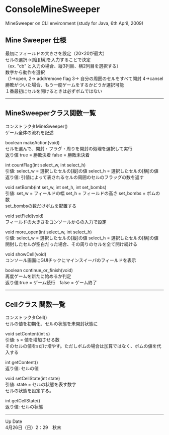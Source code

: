 # ConsoleMineSweeper
MineSweeper on CLI environment (study for Java, 6th April, 2009)

## Mine Sweeper 仕様  

最初にフィールドの大きさを設定（20×20が最大）  
セルの選択→[縦][横]を入力することで決定  
（ex. "cb" と入力の場合、縦3列目、横2列目を選択する）  
数字から動作を選択  
（1->open, 2-> add/remove flag 3-> 自分の周囲のセルをすべて開封 4->cansel  
勝敗がついた場合、もう一度ゲームをするかどうか選択可能  
１番最初にセルを開けるときは必ずボムではない  

-------------------------------------------------------------------------------  

## MineSweeperクラス関数一覧  

コンストラクタMineSweeper()  
ゲーム全体の流れを記述  

boolean makeAction(void)  
セルを選んで、開封・フラグ・周りを開封の処理を選択して実行  
返り値 true = 勝敗決着 false = 勝敗未決着  

int countFlag(int select_w, int select_h)  
引値: select_w = 選択したセルの[縦]の値 select_h = 選択したセルの[横]の値  
返り値: 引値によって表されるセルの周囲のセルのフラッグの数を返す  

void setBomb(int set_w, int set_h, int set_bombs)  
引値: set_w = フィールドの幅 set_h = フィールドの高さ set_bombs = ボムの数  
set_bombsの数だけボムを配置する  

void setField(void)  
フィールドの大きさをコンソールからの入力で設定  

void more_open(int select_w, int select_h)  
引値: select_w = 選択したセルの[縦]の値 select_h = 選択したセルの[横]の値  
開封したセルが空白だった場合、その周りのセルを全て開け続ける  

void showCell(void)  
コンソール画面にGUIチックにマインスイーパのフィールドを表示  

boolean continue_or_finish(void)  
再度ゲームを新たに始めるか判定  
返り値:true = ゲーム続行　false = ゲーム終了  

-------------------------------------------------------------------------------  

## Cellクラス 関数一覧  

コンストラクタCell()  
セルの値を初期化、セルの状態を未開封状態に  

void setContent(int s)  
引値: s = 値を増加させる数  
そのセルの値をsだけ増やす。ただしボムの場合は加算ではなく、ボムの値を代入する  

int getContent()  
返り値: セルの値  

void setCellState(int state)  
引値: state = セルの状態を表す数字  
セルの状態を設定する。  

int getCellState()  
返り値: セルの状態  

-------------------------------------------------------------------------------  

Up Date  
4月26日（日）2：29　秋末  
